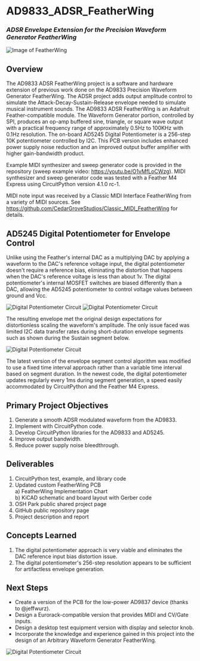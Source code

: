 # AD9833_ADSR_FeatherWing
### _ADSR Envelope Extension for the Precision Waveform Generator FeatherWing_

![Image of FeatherWing](https://github.com/CedarGroveStudios/AD9833_ADSR_FeatherWing/blob/master/photos/Waveform_Gen_ADSR_social.jpg)

## Overview
The AD9833 ADSR FeatherWing project is a software and hardware extension of previous work done on the AD9833 Precision Waveform Generator FeatherWing. The ADSR project adds output amplitude control to simulate the Attack-Decay-Sustain-Release envelope needed to simulate musical instrument sounds.
The AD9833 ADSR FeatherWing is an Adafruit Feather-compatible module. The Waveform Generator portion, controlled by SPI, produces an op-amp buffered sine, triangle, or square wave output with a practical frequency range of approximately 0.5Hz to 100KHz with 0.1Hz resolution. The on-board AD5245 Digital Potentiometer is a 256-step 10K potentiometer controlled by I2C. This PCB version includes enhanced power supply noise reduction and an improved output buffer amplifier with higher gain-bandwidth product.

Example MIDI synthesizer and sweep generator code is provided in the repository (sweep example video: https://youtu.be/O1vMfLoCWzg). 
MIDI synthesizer and sweep generator code was tested with a Feather M4 Express using CircuitPython version 4.1.0 rc-1.

MIDI note input was received by a Classic MIDI Interface FeatherWing from a variety of MIDI sources. See https://github.com/CedarGroveStudios/Classic_MIDI_FeatherWing for details.

## AD5245 Digital Potentiometer for Envelope Control
Unlike using the Feather's internal DAC as a multiplying DAC by applying a waveform to the DAC's reference voltage input, the digital potentiometer doesn't require a reference bias, eliminating the distortion that happens when the DAC's reference voltage is less than about 1v. The digital potentiometer's internal MOSFET switches are biased differently than a DAC, allowing the AD5245 potentiometer to control voltage values between ground and Vcc.

![Digital Potentiometer Circuit](https://github.com/CedarGroveStudios/AD9833_ADSR_FeatherWing/blob/master/photos/ADSR_digipot_concept.png)
![Digital Potentiometer Circuit](https://github.com/CedarGroveStudios/AD9833_ADSR_FeatherWing/blob/master/photos/DS1Z_QuickPrint12.png)

The resulting envelope met the original design expectations for distortionless scaling the waveform's amplitude. The only issue faced was limited I2C data transfer rates during short-duration envelope segments such as shown during the Sustain segment below.

![Digital Potentiometer Circuit](https://github.com/CedarGroveStudios/AD9833_ADSR_FeatherWing/blob/master/photos/DS1Z_QuickPrint13.png)

The latest version of the envelope segment control algorithm was modified to use a fixed time interval approach rather than a variable time interval based on segment duration. In the newest code, the digital potentiometer updates regularly every 1ms during segment generation, a speed easily accommodated by CircuitPython and the Feather M4 Express.

## Primary Project Objectives
1)	Generate a smooth ADSR modulated waveform from the AD9833.  
2)	Implement with CircuitPython code.
3)  Develop CircuitPython libraries for the AD9833 and AD5245.
4)  Improve output bandwidth.
5)  Reduce power supply noise bleedthrough.
## Deliverables
1)	CircuitPython test, example, and library code
2)  Updated custom FeatherWing PCB  
  a) FeatherWing Implementation Chart  
  b) KiCAD schematic and board layout with Gerber code  
3)	OSH Park public shared project page
4)	GitHub public repository page
5)	Project description and report
## Concepts Learned
1)  The digital potentiometer approach is very viable and eliminates the DAC reference input bias distortion issue. 
7)  The digital potentiometer's 256-step resolution appears to be sufficient for artifactless envelope generation.
## Next Steps
  * Create a version of the PCB for the low-power AD9837 device (thanks to @jeffwurz).
  * Design a Eurorack-compatible version that provides MIDI and CV/Gate inputs.
  * Design a desktop test equipment version with display and selector knob.
  *	Incorporate the knowledge and experience gained in this project into the design of an Arbitrary Waveform Generator FeatherWing.

![Digital Potentiometer Circuit](https://github.com/CedarGroveStudios/AD9833_ADSR_FeatherWing/blob/master/photos/Waveform_Gen_ADSR_close_wide.png)
